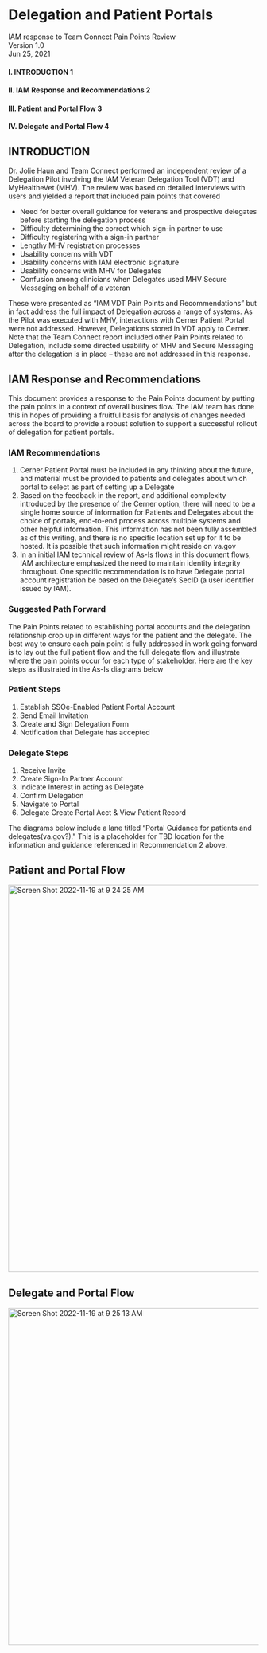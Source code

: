# Delegation and Patient Portals
IAM response to Team Connect Pain Points Review 
<br> Version 1.0 
<br> Jun 25, 2021

#### I.	INTRODUCTION	1
#### II.	IAM Response and Recommendations	2
#### III.	Patient and Portal Flow	3
#### IV.	Delegate and Portal Flow	4

## INTRODUCTION
Dr. Jolie Haun and Team Connect performed an independent review of a Delegation Pilot involving the IAM Veteran Delegation Tool (VDT) and MyHealtheVet (MHV). The review was based on detailed interviews with users and yielded a report that included pain points that covered 
- Need for better overall guidance for veterans and prospective delegates before starting the delegation process
- Difficulty determining the correct which sign-in partner to use
- Difficulty registering with a sign-in partner
- Lengthy MHV registration processes
- Usability concerns with VDT
- Usability concerns with IAM electronic signature
- Usability concerns with MHV for Delegates
- Confusion among clinicians when Delegates used MHV Secure Messaging on behalf of a veteran

These were presented as “IAM VDT Pain Points and Recommendations” but in fact address the full impact of Delegation across a range of systems.   As the Pilot was executed with MHV, interactions with Cerner Patient Portal were not addressed. However, Delegations stored in VDT apply to Cerner. 
Note that the Team Connect report included other Pain Points related to Delegation, include some directed usability of MHV and Secure Messaging after the delegation is in place – these are not addressed in this response. 

## IAM Response and Recommendations  
This document provides a response to the Pain Points document by putting the pain points in a context of overall busines flow. The IAM team has done this in hopes of providing a fruitful basis for analysis of changes needed across the board to provide a robust solution to support a successful rollout of delegation for patient portals. 

### IAM Recommendations 
1. Cerner Patient Portal must be included in any thinking about the future, and material must be provided to patients and delegates about which portal to select as part of setting up a Delegate 
2. Based on the feedback in the report, and additional complexity introduced by the presence of the Cerner option, there will need to be a single home source of information for Patients and Delegates about the choice of portals, end-to-end process across multiple systems and other helpful information. This information has not been fully assembled as of this writing, and there is no specific location set up for it to be hosted.  It is possible that such information might reside on va.gov 
3. In an initial IAM technical review of As-Is flows in this document flows, IAM architecture emphasized the need to maintain identity integrity throughout. One specific recommendation is to have Delegate portal account registration be based on the Delegate’s SecID (a user identifier issued by IAM). 

### Suggested Path Forward
The Pain Points related to establishing portal accounts and the delegation relationship crop up in different ways for the patient and the delegate. The best way to ensure each pain point is fully addressed in work going forward is to lay out the full patient flow and the full delegate flow and illustrate where the pain points occur for each type of stakeholder. Here are the key steps as illustrated in the As-Is diagrams below

### Patient Steps
1. Establish SSOe-Enabled Patient Portal Account
2. Send Email Invitation
3. Create and Sign Delegation Form
4. Notification that Delegate has accepted

### Delegate Steps
1. Receive Invite
2. Create Sign-In Partner Account
3. Indicate Interest in acting as Delegate
4. Confirm Delegation
5. Navigate to Portal
6. Delegate Create Portal Acct & View Patient Record

The diagrams below include a lane titled “Portal Guidance for patients and delegates(va.gov?)." This is a placeholder for TBD location for the information and guidance referenced in Recommendation 2 above. 

## Patient and Portal Flow

<img width="778" alt="Screen Shot 2022-11-19 at 9 24 25 AM" src="https://user-images.githubusercontent.com/10949237/202855566-20dc7d11-72ac-45da-9d64-f2ad571c12a2.png">

## Delegate and Portal Flow

<img width="677" alt="Screen Shot 2022-11-19 at 9 25 13 AM" src="https://user-images.githubusercontent.com/10949237/202855615-d980afa7-5f07-4166-bd06-a207317b09b8.png">

